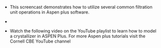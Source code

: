 - This screencast demonstrates how to utilize several common filtration unit operations in Aspen plus software.
- 

- Watch the following video on the YouTube playlist to learn how to model a crystallizer in ASPEN Plus.  For more Aspen plus tutorials visit the Cornell CBE YouTube channel
